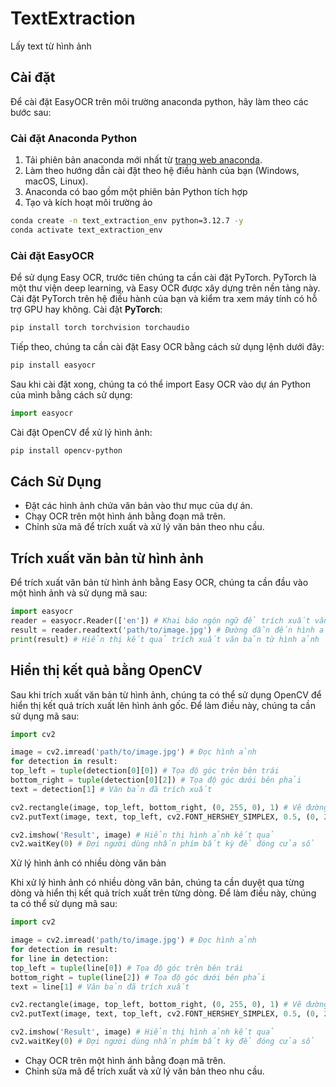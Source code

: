 # TextExtraction
Lấy text từ hình ảnh
## Cài đặt

Để cài đặt EasyOCR trên môi trường anaconda python, hãy làm theo các bước sau: 

### Cài đặt Anaconda Python

1. Tải phiên bản anaconda mới nhất từ [trang web anaconda](https://www.anaconda.com/download).
2. Làm theo hướng dẫn cài đặt theo hệ điều hành của bạn (Windows, macOS, Linux).
3. Anaconda có bao gồm một phiên bản Python tích hợp
4. Tạo và kích hoạt môi trường ảo
```bash
conda create -n text_extraction_env python=3.12.7 -y
conda activate text_extraction_env
```

### Cài đặt EasyOCR

Để sử dụng Easy OCR, trước tiên chúng ta cần cài đặt PyTorch. PyTorch là một thư viện deep learning, và Easy OCR được xây dựng trên nền tảng này. Cài đặt PyTorch trên hệ điều hành của bạn và kiểm tra xem máy tính có hỗ trợ GPU hay không.
Cài đặt **PyTorch**:
```bash
pip install torch torchvision torchaudio
```
Tiếp theo, chúng ta cần cài đặt Easy OCR bằng cách sử dụng lệnh dưới đây:
```bash
pip install easyocr
```

Sau khi cài đặt xong, chúng ta có thể import Easy OCR vào dự án Python của mình bằng cách sử dụng:
```python
import easyocr
```

Cài đặt OpenCV để xử lý hình ảnh:
```bash
pip install opencv-python
```

## Cách Sử Dụng
- Đặt các hình ảnh chứa văn bản vào thư mục của dự án.
- Chạy OCR trên một hình ảnh bằng đoạn mã trên.
- Chỉnh sửa mã để trích xuất và xử lý văn bản theo nhu cầu.

## Trích xuất văn bản từ hình ảnh

Để trích xuất văn bản từ hình ảnh bằng Easy OCR, chúng ta cần đầu vào một hình ảnh và sử dụng mã sau:
```python
import easyocr
reader = easyocr.Reader(['en']) # Khai báo ngôn ngữ để trích xuất văn bản (trong trường hợp này là tiếng Anh)
result = reader.readtext('path/to/image.jpg') # Đường dẫn đến hình ảnh cần trích xuất
print(result) # Hiển thị kết quả trích xuất văn bản từ hình ảnh
```
## Hiển thị kết quả bằng OpenCV

Sau khi trích xuất văn bản từ hình ảnh, chúng ta có thể sử dụng OpenCV để hiển thị kết quả trích xuất lên hình ảnh gốc. Để làm điều này, chúng ta cần sử dụng mã sau:
```python
import cv2

image = cv2.imread('path/to/image.jpg') # Đọc hình ảnh
for detection in result:
top_left = tuple(detection[0][0]) # Tọa độ góc trên bên trái
bottom_right = tuple(detection[0][2]) # Tọa độ góc dưới bên phải
text = detection[1] # Văn bản đã trích xuất

cv2.rectangle(image, top_left, bottom_right, (0, 255, 0), 1) # Vẽ đường viền xung quanh văn bản
cv2.putText(image, text, top_left, cv2.FONT_HERSHEY_SIMPLEX, 0.5, (0, 255, 0), 1) # Hiển thị văn bản

cv2.imshow('Result', image) # Hiển thị hình ảnh kết quả
cv2.waitKey(0) # Đợi người dùng nhấn phím bất kỳ để đóng cửa sổ
```
Xử lý hình ảnh có nhiều dòng văn bản

Khi xử lý hình ảnh có nhiều dòng văn bản, chúng ta cần duyệt qua từng dòng và hiển thị kết quả trích xuất trên từng dòng. Để làm điều này, chúng ta có thể sử dụng mã sau:
```python
import cv2

image = cv2.imread('path/to/image.jpg') # Đọc hình ảnh
for detection in result:
for line in detection:
top_left = tuple(line[0]) # Tọa độ góc trên bên trái
bottom_right = tuple(line[2]) # Tọa độ góc dưới bên phải
text = line[1] # Văn bản đã trích xuất

cv2.rectangle(image, top_left, bottom_right, (0, 255, 0), 1) # Vẽ đường viền xung quanh văn bản
cv2.putText(image, text, top_left, cv2.FONT_HERSHEY_SIMPLEX, 0.5, (0, 255, 0), 1) # Hiển thị văn bản

cv2.imshow('Result', image) # Hiển thị hình ảnh kết quả
cv2.waitKey(0) # Đợi người dùng nhấn phím bất kỳ để đóng cửa sổ
```

- Chạy OCR trên một hình ảnh bằng đoạn mã trên.
- Chỉnh sửa mã để trích xuất và xử lý văn bản theo nhu cầu.
